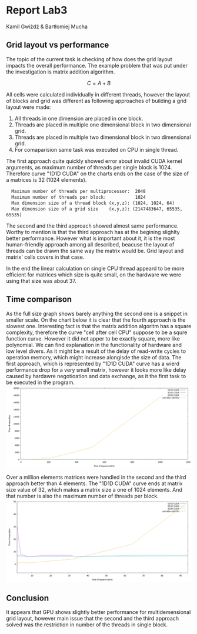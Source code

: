 # Report Lab3

Kamil Gwiżdż & Bartłomiej Mucha

## Grid layout vs performance
The topic of the current task is checking of how does the grid layout impacts the overall performance. The example problem that was put under the investigation is matrix addition algorithm.
```math #sum
C = A + B
```
All cells were calculated individually in different threads, however the layout of blocks and grid was different as following approaches of building a grid layout were made:
 1. All threads in one dimension are placed in one block.
 2. Threads are placed in multiple one dimensional block in two dimensional grid.
 3. Threads are placed in multiple two dimensional block in two dimensional grid.
 4. For comaparision same task was executed on CPU in single thread.

The first approach quite quickly showed error about invalid CUDA kernel arguments, as maximum number  of threads per single block is 1024. Therefore curve "1D1D CUDA" on the charts ends on the case of the size of a matrices is 32 (1024 elements).

```cuda
  Maximum number of threads per multiprocessor:  2048
  Maximum number of threads per block:           1024
  Max dimension size of a thread block (x,y,z): (1024, 1024, 64)
  Max dimension size of a grid size    (x,y,z): (2147483647, 65535, 65535)
```

The second and the third approach showed almost same performance. Worthy to mention is that the third approach has at the begining slighlty better performance. However what is important about it, it is the most human-friendly approach among all described, beacuse the layout of threads can be drawn the same way the matrix would be. Grid layout and matrix' cells covers in that case.

In the end the linear calculation on single CPU thread appeard to be more efficient for matrices which size is quite small, on the hardware we were using that size was about 37.

## Time comparison
As the full size graph shows barely anything the second one is a snippet in smaller scale. On the chart below it is clear that the fourth approach is the slowest one. Interesting fact is that the matrix addition algoritm has a square complexity, therefore the curve "cell after cell CPU" suppose to be a squre function curve. However it did not apper to be exactly square, more like polynomial. We can find explanation in the functionality of hardware and low level divers. As it might be a result of the delay of read-write cycles to operation memory, which might increase alongisde the size of data. The first approach, which is represented by "1D1D CUDA" curve has a wierd performance drop for a very small matrix, however it looks more like delay caused by hardawre negotioation and data exchange, as it the first task to be executed in the program.
![Compare CPU and CUDA](../lab3/Chart3.PNG)

Over a million elements matrices were handled in the second and the third approach better than 4 elements. The "1D1D CUDA" curve ends at matrix size value of 32, which makes a matrix size a one of 1024 elements. And that number is also the maximum number of threads per block.
![Compare CPU and CUDA](../lab3/Chart4.PNG)

## Conclusion
It appears that GPU shows slightly better performance for multidemensional grid layout, however main issue that the second and the third approach solved was the restriction in number of the threads in single block.
